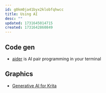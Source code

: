 ```yaml
---
id: g0km0ja41byx2klobfqhwcc
title: Using AI
desc: ""
updated: 1731645014715
created: 1731642860849
---
```


## Code gen

- [aider](https://github.com/Aider-AI/aider) is AI pair programming in your terminal

## Graphics

- [Generative AI for Krita](https://github.com/Acly/krita-ai-diffusion)
